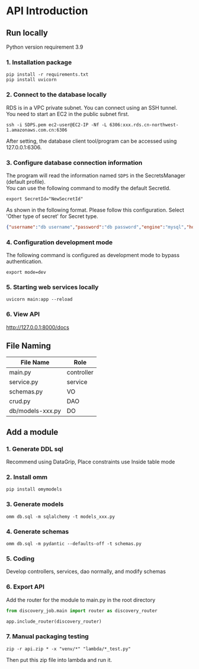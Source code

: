 # API Introduction
## Run locally
Python version requirement 3.9
### 1. Installation package
```shell
pip install -r requirements.txt
pip install uvicorn
```
### 2. Connect to the database locally
RDS is in a VPC private subnet. You can connect using an SSH tunnel.  
You need to start an EC2 in the public subnet first.
```shell
ssh -i SDPS.pem ec2-user@EC2-IP -Nf -L 6306:xxx.rds.cn-northwest-1.amazonaws.com.cn:6306
```
After setting, the database client tool/program can be accessed using 127.0.0.1:6306.
### 3. Configure database connection information
The program will read the information named `SDPS` in the SecretsManager (default profile).  
You can use the following command to modify the default SecretId.
```shell
export SecretId="NewSecretId"
```
As shown in the following format. Please follow this configuration. Select 'Other type of secret' for Secret type.
```json
{"username":"db username","password":"db password","engine":"mysql","host":"127.0.0.1","port":6306}
```
### 4. Configuration development mode
The following command is configured as development mode to bypass authentication.
```shell
export mode=dev
```
### 5. Starting web services locally
```shell
uvicorn main:app --reload
```
### 6. View API
http://127.0.0.1:8000/docs

## File Naming
| File Name         | Role        |
|------------------|-----------|
| main.py          | controller |
| service.py       | service   |
| schemas.py       | VO        |
| crud.py          | DAO       |
| db/models-xxx.py | DO        |

## Add a module
### 1. Generate DDL sql
Recommend using DataGrip, Place constraints use Inside table mode
### 2. Install omm
```shell
pip install omymodels
```
### 3. Generate models
```shell
omm db.sql -m sqlalchemy -t models_xxx.py
```
### 4. Generate schemas
```shell
omm db.sql -m pydantic --defaults-off -t schemas.py
```
### 5. Coding
Develop controllers, services, dao normally, and modify schemas
### 6. Export API
Add the router for the module to main.py in the root directory

```python
from discovery_job.main import router as discovery_router

app.include_router(discovery_router)
```

### 7. Manual packaging testing
```shell
zip -r api.zip * -x "venv/*" "lambda/*_test.py"
```
Then put this zip file into lambda and run it.